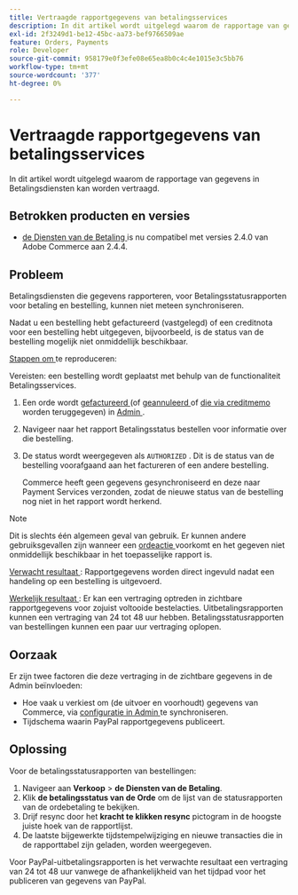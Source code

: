 ```yaml
---
title: Vertraagde rapportgegevens van betalingsservices
description: In dit artikel wordt uitgelegd waarom de rapportage van gegevens in Betalingsdiensten kan worden vertraagd.
exl-id: 2f3249d1-be12-45bc-aa73-bef9766509ae
feature: Orders, Payments
role: Developer
source-git-commit: 958179e0f3efe08e65ea8b0c4c4e1015e3c5bb76
workflow-type: tm+mt
source-wordcount: '377'
ht-degree: 0%

---
```


# Vertraagde rapportgegevens van betalingsservices

In dit artikel wordt uitgelegd waarom de rapportage van gegevens in Betalingsdiensten kan worden vertraagd.

## Betrokken producten en versies

* [ de Diensten van de Betaling ](https://marketplace.magento.com/magento-payment-services.html) is nu compatibel met versies 2.4.0 van Adobe Commerce aan 2.4.4.

## Probleem

Betalingsdiensten die gegevens rapporteren, voor Betalingsstatusrapporten voor betaling en bestelling, kunnen niet meteen synchroniseren.

Nadat u een bestelling hebt gefactureerd (vastgelegd) of een creditnota voor een bestelling hebt uitgegeven, bijvoorbeeld, is de status van de bestelling mogelijk niet onmiddellijk beschikbaar.

<u> Stappen om </u> te reproduceren:

Vereisten: een bestelling wordt geplaatst met behulp van de functionaliteit Betalingsservices.

1. Een orde wordt [ gefactureerd ](https://docs.magento.com/user-guide/sales/invoice-create.html) (of [ geannuleerd ](https://docs.magento.com/user-guide/sales/order-update.html#cancel-a-pending-order) of [ die via creditmemo ](https://docs.magento.com/user-guide/sales/credit-memos.html) worden teruggegeven) in [ Admin ](https://docs.magento.com/user-guide/stores/admin.html).
1. Navigeer naar het rapport Betalingsstatus bestellen voor informatie over die bestelling.
1. De status wordt weergegeven als `AUTHORIZED` . Dit is de status van de bestelling voorafgaand aan het factureren of een andere bestelling.

   Commerce heeft geen gegevens gesynchroniseerd en deze naar Payment Services verzonden, zodat de nieuwe status van de bestelling nog niet in het rapport wordt herkend.

>[!NOTE]
>
>Dit is slechts één algemeen geval van gebruik. Er kunnen andere gebruiksgevallen zijn wanneer een [ ordeactie ](https://docs.magento.com/user-guide/sales/order-actions.html) voorkomt en het gegeven niet onmiddellijk beschikbaar in het toepasselijke rapport is.

<u> Verwacht resultaat </u>:
Rapportgegevens worden direct ingevuld nadat een handeling op een bestelling is uitgevoerd.

<u> Werkelijk resultaat </u>:
Er kan een vertraging optreden in zichtbare rapportgegevens voor zojuist voltooide bestelacties. Uitbetalingsrapporten kunnen een vertraging van 24 tot 48 uur hebben. Betalingsstatusrapporten van bestellingen kunnen een paar uur vertraging oplopen.

## Oorzaak

Er zijn twee factoren die deze vertraging in de zichtbare gegevens in de Admin beïnvloeden:

* Hoe vaak u verkiest om (de uitvoer en voorhoudt) gegevens van Commerce, via [ configuratie in Admin ](https://experienceleague.adobe.com/docs/commerce-merchant-services/payment-services/configure/configure-admin.html) te synchroniseren.
* Tijdschema waarin PayPal rapportgegevens publiceert.

## Oplossing

Voor de betalingsstatusrapporten van bestellingen:

1. Navigeer aan **Verkoop** > **de Diensten van de Betaling**.
1. Klik **de betalingsstatus van de Orde** om de lijst van de statusrapporten van de ordebetaling te bekijken.
1. Drijf resync door het **kracht te klikken resync** pictogram in de hoogste juiste hoek van de rapportlijst.
1. De laatste bijgewerkte tijdstempelwijziging en nieuwe transacties die in de rapporttabel zijn geladen, worden weergegeven.

Voor PayPal-uitbetalingsrapporten is het verwachte resultaat een vertraging van 24 tot 48 uur vanwege de afhankelijkheid van het tijdpad voor het publiceren van gegevens van PayPal.
